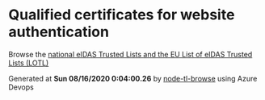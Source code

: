 # Qualified certificates for website authentication 
 Browse the [national eIDAS Trusted Lists and the EU List of eIDAS Trusted Lists (LOTL)](https://webgate.ec.europa.eu/tl-browser/#/) 
 
 
Generated at **Sun 08/16/2020  0:04:00.26** by [node-tl-browse](https://github.com/ymedlop/node-tl-browser) using Azure Devops 
